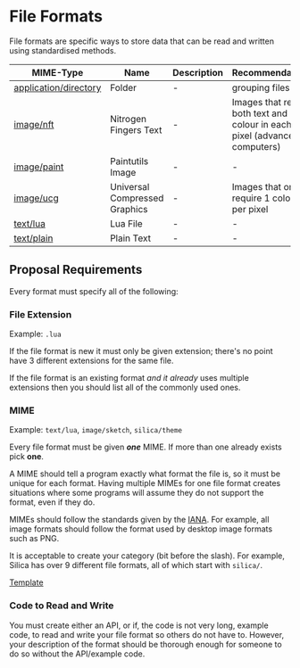 # File Formats

File formats are specific ways to store data that can be read and written using standardised methods.

MIME-Type | Name | Description | Recommendations
--------- | ---- | ----------- | ---------------
[application/directory](application/directory.md) | Folder | - | grouping files
[image/nft](image/nft.md) | Nitrogen Fingers Text | - | Images that require both text and colour in each pixel (advanced computers)
[image/paint](image/paint.md) | Paintutils Image | - | -
[image/ucg](image/ucg.md) | Universal Compressed Graphics | - | Images that only require 1 colour per pixel
[text/lua](text/lua.md) | Lua File | - | -
[text/plain](text/plain.md) | Plain Text | - | -

## Proposal Requirements

Every format must specify all of the following:

### File Extension

Example: `.lua`

If the file format is new it must only be given extension; there's no point have 3 different extensions for the same file.

If the file format is an existing format *and it already* uses multiple extensions then you should list all of the commonly used ones.

### MIME

Example: `text/lua`, `image/sketch`, `silica/theme`

Every file format must be given ***one*** MIME. If more than one already exists pick **one**.

A MIME should tell a program exactly what format the file is, so it must be unique for each format. Having multiple MIMEs for one file format creates situations where some programs will assume they do not support the format, even if they do.

MIMEs should follow the standards given by the [IANA](http://www.iana.org/assignments/media-types/media-types.xhtml). For example, all image formats should follow the format used by desktop image formats such as PNG.

It is acceptable to create your category (bit before the slash). For example, Silica has over 9 different file formats, all of which start with `silica/`.

[Template](TEMPLATE.md)

### Code to Read and Write

You must create either an API, or if, the code is not very long, example code, to read and write your file format so others do not have to. However, your description of the format should be thorough enough for someone to do so without the API/example code.
